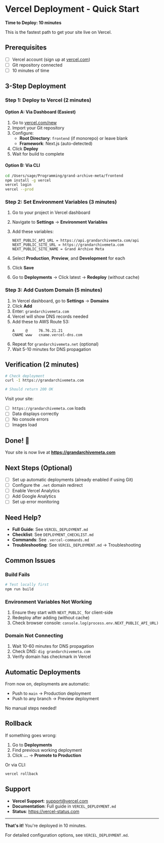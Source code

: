 # Vercel Deployment - Quick Start

**Time to Deploy: 10 minutes**

This is the fastest path to get your site live on Vercel.

## Prerequisites

- [ ] Vercel account (sign up at [vercel.com](https://vercel.com))
- [ ] Git repository connected
- [ ] 10 minutes of time

## 3-Step Deployment

### Step 1: Deploy to Vercel (2 minutes)

#### Option A: Via Dashboard (Easiest)

1. Go to [vercel.com/new](https://vercel.com/new)
2. Import your Git repository
3. Configure:
   - **Root Directory**: `frontend` (if monorepo) or leave blank
   - **Framework**: Next.js (auto-detected)
4. Click **Deploy**
5. Wait for build to complete

#### Option B: Via CLI

```bash
cd /Users/sage/Programming/grand-archive-meta/frontend
npm install -g vercel
vercel login
vercel --prod
```

### Step 2: Set Environment Variables (3 minutes)

1. Go to your project in Vercel dashboard
2. Navigate to **Settings** → **Environment Variables**
3. Add these variables:

   ```
   NEXT_PUBLIC_API_URL = https://api.grandarchivemeta.com/api
   NEXT_PUBLIC_SITE_URL = https://grandarchivemeta.com
   NEXT_PUBLIC_SITE_NAME = Grand Archive Meta
   ```

4. Select **Production**, **Preview**, and **Development** for each
5. Click **Save**
6. Go to **Deployments** → Click latest → **Redeploy** (without cache)

### Step 3: Add Custom Domain (5 minutes)

1. In Vercel dashboard, go to **Settings** → **Domains**
2. Click **Add**
3. Enter: `grandarchivemeta.com`
4. Vercel will show DNS records needed
5. Add these to AWS Route 53:
   ```
   A     @     76.76.21.21
   CNAME www   cname.vercel-dns.com
   ```
6. Repeat for `grandarchivemeta.net` (optional)
7. Wait 5-10 minutes for DNS propagation

## Verification (2 minutes)

```bash
# Check deployment
curl -I https://grandarchivemeta.com

# Should return 200 OK
```

Visit your site:
- [ ] `https://grandarchivemeta.com` loads
- [ ] Data displays correctly
- [ ] No console errors
- [ ] Images load

## Done! 🎉

Your site is now live at **https://grandarchivemeta.com**

## Next Steps (Optional)

- [ ] Set up automatic deployments (already enabled if using Git)
- [ ] Configure the `.net` domain redirect
- [ ] Enable Vercel Analytics
- [ ] Add Google Analytics
- [ ] Set up error monitoring

## Need Help?

- **Full Guide**: See `VERCEL_DEPLOYMENT.md`
- **Checklist**: See `DEPLOYMENT_CHECKLIST.md`
- **Commands**: See `.vercel-commands.md`
- **Troubleshooting**: See `VERCEL_DEPLOYMENT.md` → Troubleshooting

## Common Issues

### Build Fails
```bash
# Test locally first
npm run build
```

### Environment Variables Not Working
1. Ensure they start with `NEXT_PUBLIC_` for client-side
2. Redeploy after adding (without cache)
3. Check browser console: `console.log(process.env.NEXT_PUBLIC_API_URL)`

### Domain Not Connecting
1. Wait 10-60 minutes for DNS propagation
2. Check DNS: `dig grandarchivemeta.com`
3. Verify domain has checkmark in Vercel

## Automatic Deployments

From now on, deployments are automatic:

- Push to `main` → Production deployment
- Push to any branch → Preview deployment

No manual steps needed!

## Rollback

If something goes wrong:

1. Go to **Deployments**
2. Find previous working deployment
3. Click **...** → **Promote to Production**

Or via CLI:
```bash
vercel rollback
```

## Support

- **Vercel Support**: support@vercel.com
- **Documentation**: Full guide in `VERCEL_DEPLOYMENT.md`
- **Status**: https://vercel-status.com

---

**That's it!** You're deployed in 10 minutes.

For detailed configuration options, see `VERCEL_DEPLOYMENT.md`.
